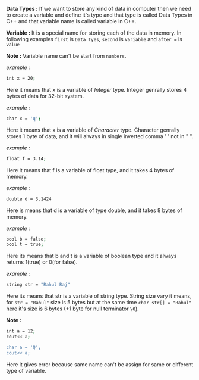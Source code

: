 **Data Types :** If we want to store any kind of data in computer then we need to create a variable and define it's type and that type is called Data Types in C++ and that variable name is called variable in C++.

**Variable :** It is a special name for storing each of the data in memory. In following examples ```first``` is ```Data Tyes```, ```second``` is ```Variable``` and ```after =``` is ```value```

**Note :** Variable name can't be start from ```numbers```.

*example :* 
```bash
int x = 20;
```
Here it means that x is a variable of *Integer* type. Integer genrally stores 4 bytes of data for 32-bit system.

*example :*
```bash
char x = 'q';
```
Here it means that x is a variable of *Character* type. Character genrally stores 1 byte of data, and it will always in single inverted comma ' ' not in " ".

*example :*
```bash
float f = 3.14;
```
Here it means that f is a variable of float type, and it takes 4 bytes of memory.

*example :*
```bash
double d = 3.1424
```
Here is means that d is a variable of type double, and it takes 8 bytes of memory.

*example :*
```bash
bool b = false;
bool t = true;
```
Here its means that b and t is a variable of boolean type and it always returns 1(true) or 0(for false).

*example :*
```bash
string str = "Rahul Raj"
```
Here its means that str is a variable of string type. String size vary it means, for ```str = "Rahul"``` size is 5 bytes but at the same time ```char str[] = "Rahul"``` here it's size is 6 bytes (+1 byte for null terminator ```\0```).

**Note :** 
```bash
int a = 12;
cout<< a;

char a = 'Q';
cout<< a;
```
Here it gives error because same name can't be assign for same or different type of variable.